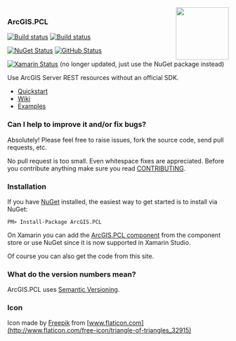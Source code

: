 <img align="right" height="120" src="https://raw.githubusercontent.com/davetimmins/ArcGIS.PCL/master/logo.png">

### ArcGIS.PCL

[![Build status](https://travis-ci.org/davetimmins/ArcGIS.PCL.svg?branch=master)](https://travis-ci.org/davetimmins/ArcGIS.PCL) [![Build status](https://ci.appveyor.com/api/projects/status/6kquae4fokkeuxg1?svg=true)](https://ci.appveyor.com/project/davetimmins/arcgis-pcl) 

[![NuGet Status](http://img.shields.io/nuget/v/ArcGIS.PCL.svg?style=flat)](https://www.nuget.org/packages/ArcGIS.PCL/) [![GitHub Status](https://img.shields.io/github/release/davetimmins/ArcGIS.PCL.svg?style=flat)](https://github.com/davetimmins/ArcGIS.PCL/releases)

[![Xamarin Status](http://img.shields.io/badge/Xamarin-5.0.3-blue.svg?style=flat)](https://components.xamarin.com/view/arcgis.pcl) (no longer updated, just use the NuGet package instead)

Use ArcGIS Server REST resources without an official SDK.

- [Quickstart](https://github.com/davetimmins/ArcGIS.PCL/wiki/Quickstart)
- [Wiki](https://github.com/davetimmins/ArcGIS.PCL/wiki)
- [Examples](https://github.com/davetimmins/ArcGIS.PCL/wiki/Examples)

### Can I help to improve it and/or fix bugs? ##

Absolutely! Please feel free to raise issues, fork the source code, send pull requests, etc.

No pull request is too small. Even whitespace fixes are appreciated. Before you contribute anything make sure you read [CONTRIBUTING](https://github.com/davetimmins/ArcGIS.PCL/wiki/Contributing).

### Installation
If you have [NuGet](http://nuget.org) installed, the easiest way to get started is to install via NuGet:

    PM> Install-Package ArcGIS.PCL

On Xamarin you can add the [ArcGIS.PCL component](http://components.xamarin.com/view/ArcGIS.PCL) from the component store or use NuGet since it is now supported in Xamarin Studio.

Of course you can also get the code from this site.

### What do the version numbers mean? ##

ArcGIS.PCL uses [Semantic Versioning](http://semver.org/).

### Icon

Icon made by [Freepik](http://www.freepik.com) from [www.flaticon.com](http://www.flaticon.com/free-icon/triangle-of-triangles_32915)
                
